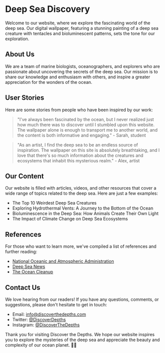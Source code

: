 <!--font:Lato-->

# Deep Sea Discovery

Welcome to our website, where we explore the fascinating world of the deep sea. Our digital wallpaper, featuring a stunning painting of a deep sea creature with tentacles and bioluminescent patterns, sets the tone for our exploration.

## About Us

We are a team of marine biologists, oceanographers, and explorers who are passionate about uncovering the secrets of the deep sea. Our mission is to share our knowledge and enthusiasm with others, and inspire a greater appreciation for the wonders of the ocean.

## User Stories

Here are some stories from people who have been inspired by our work:

> "I've always been fascinated by the ocean, but I never realized just how much there was to discover until I stumbled upon this website. The wallpaper alone is enough to transport me to another world, and the content is both informative and engaging." - Sarah, student

> "As an artist, I find the deep sea to be an endless source of inspiration. The wallpaper on this site is absolutely breathtaking, and I love that there's so much information about the creatures and ecosystems that inhabit this mysterious realm." - Alex, artist

## Our Content

Our website is filled with articles, videos, and other resources that cover a wide range of topics related to the deep sea. Here are just a few examples:

- The Top 10 Weirdest Deep Sea Creatures
- Exploring Hydrothermal Vents: A Journey to the Bottom of the Ocean
- Bioluminescence in the Deep Sea: How Animals Create Their Own Light
- The Impact of Climate Change on Deep Sea Ecosystems

## References

For those who want to learn more, we've compiled a list of references and further reading:

- [National Oceanic and Atmospheric Administration](#noaa)
- [Deep Sea News](#deepseanews)
- [The Ocean Cleanup](#oceancleanup)

## Contact Us

We love hearing from our readers! If you have any questions, comments, or suggestions, please don't hesitate to get in touch:

- Email: [info@discoverthedepths.com](mailto:info@discoverthedepths.com)
- Twitter: [@DiscoverDepths](#twitter)
- Instagram: [@DiscoverTheDepths](#instagram)

Thank you for visiting Discover the Depths. We hope our website inspires you to explore the mysteries of the deep sea and appreciate the beauty and complexity of our ocean planet. 🌊🐙

<!--

Write me content for website with wallpaper which alt text is:

"A digital painting of a deep sea creature, with tentacles and bioluminescent patterns evoking a sense of mystery and exploration."

The name/title of the page should not be 1:1 copy of the alt text but rather a real content of the website which is using this wallpaper.

- Use markdown format 
- Start with heading
- Heading should be short and concise
- The content should look like a real website 
- The website should not be about the wallpaper, wallpaper is just a related background
- Heading should be contain work "wallpaper" or "background"
- Include real sections like references, contact, user stories, etc. use things relevant to the page purpose.
- Feel free to use structure like headings, bullets, numbering, blockquotes, paragraphs, horizontal lines, etc.
- You can use formatting like bold or _italic_
- You can include UTF-8 emojis
- Links should be only #hash anchors (and you can refer to the document itself)
- Do not include images


---


# Discover the Depths: Exploring the Mysteries of the Deep Sea

Welcome to our website, where we explore the fascinating world of the deep sea. Our digital wallpaper, featuring a stunning painting of a deep sea creature with tentacles and bioluminescent patterns, sets the tone for our exploration.

## About Us

We are a team of marine biologists, oceanographers, and explorers who are passionate about uncovering the secrets of the deep sea. Our mission is to share our knowledge and enthusiasm with others, and inspire a greater appreciation for the wonders of the ocean.

## User Stories

Here are some stories from people who have been inspired by our work:

> "I've always been fascinated by the ocean, but I never realized just how much there was to discover until I stumbled upon this website. The wallpaper alone is enough to transport me to another world, and the content is both informative and engaging." - Sarah, student

> "As an artist, I find the deep sea to be an endless source of inspiration. The wallpaper on this site is absolutely breathtaking, and I love that there's so much information about the creatures and ecosystems that inhabit this mysterious realm." - Alex, artist

## Our Content

Our website is filled with articles, videos, and other resources that cover a wide range of topics related to the deep sea. Here are just a few examples:

- The Top 10 Weirdest Deep Sea Creatures
- Exploring Hydrothermal Vents: A Journey to the Bottom of the Ocean
- Bioluminescence in the Deep Sea: How Animals Create Their Own Light
- The Impact of Climate Change on Deep Sea Ecosystems

## References

For those who want to learn more, we've compiled a list of references and further reading:

- [National Oceanic and Atmospheric Administration](#noaa)
- [Deep Sea News](#deepseanews)
- [The Ocean Cleanup](#oceancleanup)

## Contact Us

We love hearing from our readers! If you have any questions, comments, or suggestions, please don't hesitate to get in touch:

- Email: [info@discoverthedepths.com](mailto:info@discoverthedepths.com)
- Twitter: [@DiscoverDepths](#twitter)
- Instagram: [@DiscoverTheDepths](#instagram)

Thank you for visiting Discover the Depths. We hope our website inspires you to explore the mysteries of the deep sea and appreciate the beauty and complexity of our ocean planet. 🌊🐙

-->
